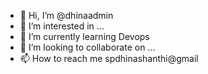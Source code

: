 - 👋 Hi, I’m @dhinaadmin
- 👀 I’m interested in ...
- 🌱 I’m currently learning Devops
- 💞️ I’m looking to collaborate on ...
- 📫 How to reach me spdhinashanthi@gmail

<!---
dhinaadmin/dhinaadmin is a ✨ special ✨ repository because its `README.md` (this file) appears on your GitHub profile.
You can click the Preview link to take a look at your changes.
--->
